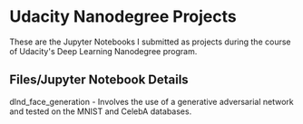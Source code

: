 # Udacity Nanodegree Projects

These are the Jupyter Notebooks I submitted as projects during the course of Udacity's Deep Learning Nanodegree program.

## Files/Jupyter Notebook Details

dlnd_face_generation - Involves the use of a generative adversarial network and tested on the MNIST and CelebA databases. 